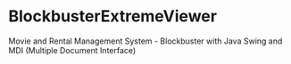 # BlockbusterExtremeViewer
Movie and Rental Management System - Blockbuster with Java Swing and MDI (Multiple Document Interface)
